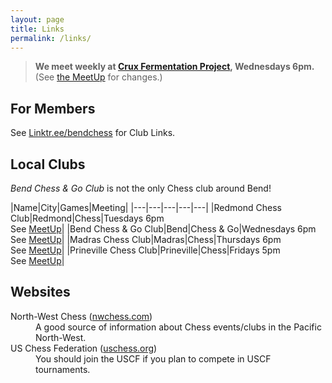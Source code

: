 ```yaml
---
layout: page
title: Links
permalink: /links/
---
```

<!---
> **We meet weekly at <a href="https://goo.gl/maps/xtNfqUNEgyt6JbQCA">Crux Fermentation Project</a>,
> Wednesdays 6pm.** (See [the MeetUp][meetup] for changes.)
--->
> **We meet weekly at <a href="https://www.cruxfermentation.com/">Crux Fermentation Project</a>,
> Wednesdays 6pm.** (See [the MeetUp][meetup] for changes.)

## For Members 

See [Linktr.ee/bendchess](https://linktr.ee/bendchess) for Club Links.


## Local Clubs
<em>Bend Chess & Go Club</em> is not the only Chess club around Bend!

|Name|City|Games|Meeting|
|---|---|---|---|---|
|Redmond Chess Club|Redmond|Chess|Tuesdays&nbsp;6pm<br>See [MeetUp][meetup]|
|Bend Chess &amp; Go Club|Bend|Chess &amp; Go|Wednesdays&nbsp;6pm<br>See [MeetUp][meetup]|
|Madras Chess Club|Madras|Chess|Thursdays&nbsp;6pm<br>See [MeetUp][meetup]|
|Prineville Chess Club|Prineville|Chess|Fridays&nbsp;5pm<br>See [MeetUp][meetup]|

## Websites
<dl>
    <dt>North-West Chess (<a href="https://nwchess.com">nwchess.com</a>)</dt>
    <dd>A good source of information about Chess events/clubs in the Pacific North-West.</dd>
    <dt>US Chess Federation (<a href="https://new.uschess.org/">uschess.org</a>)</dt>
    <dd>You should join the USCF if you plan to compete in USCF tournaments.</dd>
</dl>

[crux]: https://www.cruxfermentation.com/
[mailinglist]: https://www.subscribepage.com/o3u2m9
[meetup]: https://www.meetup.com/central-oregon-chess/

